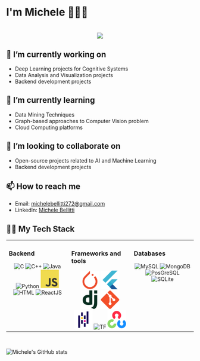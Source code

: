# I'm Michele 👨🏻‍💻
<br>
<div align="center">
<img src="https://rishavanand.github.io/static/images/greetings.gif" align="center" style="width: 70%" />
</div> 



## 🔭 I’m currently working on
- Deep Learning projects for Cognitive Systems
- Data Analysis and Visualization projects
- Backend development projects

## 🌱 I’m currently learning
- Data Mining Techniques
- Graph-based approaches to Computer Vision problem
- Cloud Computing platforms

## 🤝 I’m looking to collaborate on
- Open-source projects related to AI and Machine Learning
- Backend development projects

## 📫 How to reach me
- Email: [michelebellitti272@gmail.com](mailto:michelebellitti272@gmail.com)
- LinkedIn: [Michele Bellitti](https://www.linkedin.com/in/michele-bellitti/)

## 🧑‍💻 My Tech Stack
<table><tr><td valign="top" width="33%">
    
### Backend
<div align="center">
    <img src="https://cdn.jsdelivr.net/gh/devicons/devicon/icons/c/c-original.svg" alt="C" height="50" width="50"/>
    <img src="https://cdn.jsdelivr.net/gh/devicons/devicon/icons/cplusplus/cplusplus-original.svg" alt="C++" height="50" width="50"/>
    <img src="https://cdn.jsdelivr.net/gh/devicons/devicon/icons/java/java-original.svg" alt="Java" height="50" width="50"/>
    <img src="https://cdn.jsdelivr.net/gh/devicons/devicon/icons/python/python-original.svg" alt="Python" height="50" width="50"/>
    <img src="https://github.com/devicons/devicon/blob/master/icons/javascript/javascript-original.svg" alt="JavaScript" height="50" width="50"/>
    <img src="https://cdn.jsdelivr.net/gh/devicons/devicon/icons/html5/html5-original.svg" alt="HTML" height="50" width="50"/>
    <img src="https://cdn.jsdelivr.net/gh/devicons/devicon/icons/react/react-original.svg" alt="ReactJS" height="50" width="50"/>
    </div>
</td><td valign="top" width="33%">

### Frameworks and tools
<div align="center">
    <img src="https://github.com/devicons/devicon/blob/master/icons/pytorch/pytorch-original.svg" alt="Pytorch" height="50" width="50"/>
    <img src="https://github.com/devicons/devicon/blob/master/icons/flutter/flutter-original.svg" alt="Firebase" height="50" width="50"/>
    <img src="https://github.com/devicons/devicon/blob/master/icons/django/django-plain.svg" alt="Django" height="50" width="50"/>
    <img src="https://github.com/devicons/devicon/blob/master/icons/git/git-original.svg" alt="GIT" height="50" width="50"/>
    <img src="https://github.com/devicons/devicon/blob/master/icons/pandas/pandas-original.svg" alt="Pandas" height="50" width="50"/>
     <img src="https://cdn.jsdelivr.net/gh/devicons/devicon/icons/tensorflow/tensorflow-original.svg" alt="TF" height="50" width="50"/>
    <img src="https://github.com/devicons/devicon/blob/master/icons/opencv/opencv-original.svg" alt="OpenCV" height="50" width="50"/>
</div>
</td><td valign="top" width="33%">

### Databases
<div align="center">
    <img src="https://cdn.jsdelivr.net/gh/devicons/devicon/icons/mysql/mysql-original.svg" alt="MySQL" height="50" width="50"/>
    <img src="https://cdn.jsdelivr.net/gh/devicons/devicon/icons/mongodb/mongodb-original.svg" alt="MongoDB" height="50" width="50"/>
    <img src="https://cdn.jsdelivr.net/gh/devicons/devicon/icons/postgresql/postgresql-original.svg" alt="PosGreSQL" height="50" width="50"/>
    <img src="https://cdn.jsdelivr.net/gh/devicons/devicon/icons/sqlite/sqlite-original.svg" alt="SQLite" height="50" width="50"/>
</div>
 </td></tr></table>  

<br/> 

![Michele's GitHub stats](https://github-readme-stats.vercel.app/api?username=MicheleBellitti&show_icons=true&theme=radical)
